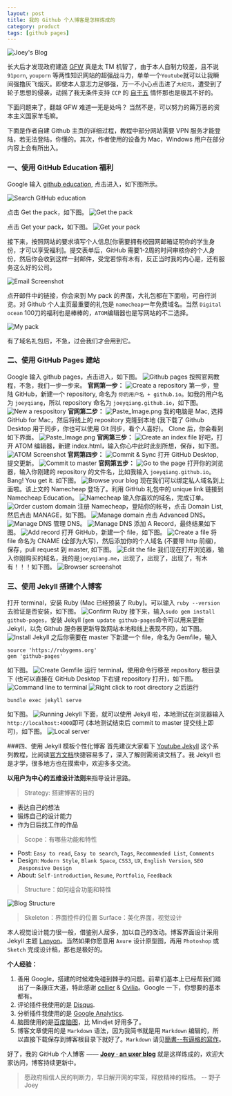 ```yaml
---
layout: post
title: 我的 Github 个人博客是怎样炼成的
category: product
tags: [github pages]
---
```


![Joey's Blog](http://7xoj81.com1.z0.glb.clouddn.com/2015-10-09-1.png)

长大后才发现政府建造 [GFW](http://baike.baidu.com/link?url=qqE6KPzJqlrek-tddxFtehxg5pHBrURFxXf3GGoYlKTzjjDRPlaYqzcRgH_c5Cv4UTzJsT9CZxGEbvJ1Y65N_RhsmN-LfDMLhXjVA1LczICAxztZhsTFFs68Yc09KWDE3266B2yGrtaoQn_wyAvrcq) 真是太 TM 机智了，由于本人自制力较差，且不说 `91porn`, `youporn` 等两性知识网站的超强战斗力，单单一个`Youtube`就可以让我瞬间强撸灰飞烟灭。即使本人意志力足够强，万一不小心点击进了`大纪元`，遭受到了轮子思想的侵袭，动摇了我无条件支持 `CCP` 的 [自干五](http://baike.baidu.com/link?url=LzYy2INW4c74nOj0H__L2r_mTFnACkUbIqR0h2s-Qgs20sMWoCosKBoI2YA7kGQ6HGflzt9MRLeRpEI0gfeSs5QH8-_BuvheWIdOG4uxUWtVPI_qtkYWFpuSGqfYXVcRx2Nm8y4fF84QNYv43NqobUC6c0G4XFg9fWAkRUfxiwG) 情怀那也是极其不好的。

下面问题来了，翻越 GFW 难道一无是处吗？
当然不是，可以努力的薅万恶的资本主义国家羊毛嘛。

下面是作者自建 Github 主页的详细过程，教程中部分网站需要 VPN 服务才能登陆，若无法登陆，你懂的。其次，作者使用的设备为 Mac，Windows 用户在部分内容上会有所出入。

### 一、使用 GitHub Education 福利
Google 输入 [github education](https://education.github.com/), 点击进入，如下图所示。

![Search GitHub education](http://7xoj81.com1.z0.glb.clouddn.com/2015-10-09-10.png)

点击 Get the pack，如下图。
![Get the pack](http://7xoj81.com1.z0.glb.clouddn.com/2015-10-09-3.png)

点击 Get your pack，如下图。
![Get your pack](http://7xoj81.com1.z0.glb.clouddn.com/2015-10-09-4.png)

接下来，按照网站的要求填写个人信息[你需要拥有校园网邮箱证明你的学生身份，才可以享受福利]。提交表单后，GitHub 需要1-2周的时间审核你的个人身份，然后你会收到这样一封邮件，受宠若惊有木有，反正当时我的内心是，还有服务这么好的公司。

![Email Screenshot](http://7xoj81.com1.z0.glb.clouddn.com/2015-10-09-5.jpeg)

点开邮件中的链接，你会来到 My pack 的界面，大礼包都在下面啦，可自行浏览。对 Github 个人主页最重要的礼包是 `namecheap`一年免费域名。当然 `Digital ocean` 100刀的福利也是棒棒的，`ATOM`编辑器也是写网站的不二选择。

![My pack](http://7xoj81.com1.z0.glb.clouddn.com/2015-10-09-6.png)

有了域名礼包后，不急，过会我们才会用到它。

### 二、使用 GitHub Pages 建站

Google 输入 github pages，点击进入，如下图。
![Github pages](http://7xoj81.com1.z0.glb.clouddn.com/2015-10-09-7.png)
按照官网教程，不急，我们一步一步来。
**官网第一步：**
![Create a repository](http://7xoj81.com1.z0.glb.clouddn.com/2015-10-09-8.png)
第一步，登陆 GitHub，新建一个 repository, 命名为 `你的用户名 + github.io`。如我的用户名为 `joeyqiang`，所以 repository 命名为 `joeyqiang.github.io`，如下图。
![New a respository](http://7xoj81.com1.z0.glb.clouddn.com/2015-10-09-9.png)
**官网第二步：**
![Paste_Image.png](http://7xoj81.com1.z0.glb.clouddn.com/2015-10-09-10.png)
我的电脑是 Mac, 选择 GitHub for Mac，然后将线上的 repository 克隆到本地 (我下载了 Github Desktop 用于同步，你也可以使用 Git 同步，看个人喜好)。
Clone 后，你会看到如下界面。
![Paste_Image.png](http://7xoj81.com1.z0.glb.clouddn.com/2015-10-09-11.png)
**官网第三步：**
![Create an index file](http://7xoj81.com1.z0.glb.clouddn.com/2015-10-09-12.png)
好吧，打开 ATOM 编辑器，新建 index.html，输入你心中此时此刻所想，保存，如下图。
![ATOM Screenshot](http://7xoj81.com1.z0.glb.clouddn.com/2015-10-09-13.png)
**官网第四步：**
![Commit & Sync](http://7xoj81.com1.z0.glb.clouddn.com/2015-10-09-14.png)
打开 GitHub Desktop, 提交更新。
![Commit to master](http://7xoj81.com1.z0.glb.clouddn.com/2015-10-09-15.png)
**官网第五步：**
![Go to the page](http://7xoj81.com1.z0.glb.clouddn.com/2015-10-09-16.png)
打开你的浏览器，输入你刚建的 repository 的文件名，比如我输入 `joeyqiang.github.io`。 Bang! You get it. 如下图。
![Browse your blog](http://7xoj81.com1.z0.glb.clouddn.com/2015-10-09-17.png)
现在我们可以绑定私人域名到上面啦。该上文的 Namecheap 登场了。利用 GitHub 礼包中的 unique link 链接到 Namecheap Education。
![Namecheap](http://7xoj81.com1.z0.glb.clouddn.com/2015-10-09-18.png)
输入你喜欢的域名，完成订单。
![Order custom domain](http://7xoj81.com1.z0.glb.clouddn.com/2015-10-09-19.png)
注册 Namecheap，登陆你的帐号，点击 Domain List, 然后点击 MANAGE，如下图。
![Manage domain](http://7xoj81.com1.z0.glb.clouddn.com/2015-10-09-20.png)
点击 Advanced DNS。
![Manage DNS](http://7xoj81.com1.z0.glb.clouddn.com/2015-10-09-21.png)
管理 DNS。
![Manage DNS](http://7xoj81.com1.z0.glb.clouddn.com/2015-10-09-22.png)
添加 A Record，最终结果如下图。
![Add record](http://7xoj81.com1.z0.glb.clouddn.com/2015-10-09-23.png)
打开 GitHub，新建一个 file，如下图。
![Create a file](http://7xoj81.com1.z0.glb.clouddn.com/2015-10-09-24.png)
将 file 命名为 CNAME (全部为大写)，然后添加你的个人域名 (不要带 http 前缀)，保存，pull request 到 master, 如下图。
![Edit the file](http://7xoj81.com1.z0.glb.clouddn.com/2015-10-09-25.png)
我们现在打开浏览器，输入你刚购买的域名，我的是`joeyqiang.me`，出现了，出现了，出现了，有木有！！！如下图。
![Browser screenshot](http://7xoj81.com1.z0.glb.clouddn.com/2015-10-09-26.png)

### 三、使用 Jekyll 搭建个人博客
打开 terminal，安装 Ruby (Mac 已经预装了 Ruby)。可以输入
`ruby --version` 去验证是否安装，如下图。
![Confirm Ruby](http://7xoj81.com1.z0.glb.clouddn.com/2015-10-09-27.png)
接下来，输入`sudo gem install github-pages`，安装 Jekyll (`gem update github-pages`命令可以用来更新 Jekyll，以免 Github 服务器更新导致网站本地和线上表现不同)，如下图。
![Install Jekyll](http://7xoj81.com1.z0.glb.clouddn.com/2015-10-09-28.png)
之后你需要在 master 下新建一个 file，命名为 Gemfile，输入
```
source 'https://rubygems.org'
gem 'github-pages'
```
如下图。
![Create Gemfile](http://7xoj81.com1.z0.glb.clouddn.com/2015-10-09-29.png)
运行 terminal，使用命令行移至 repository 根目录下 (也可以直接在 GitHub Desktop 下右键 repository 打开)，如下图。
![Command line to terminal](http://7xoj81.com1.z0.glb.clouddn.com/2015-10-09-30.png)
![Right click to root directory](http://7xoj81.com1.z0.glb.clouddn.com/2015-10-09-31.png)
之后运行
```
bundle exec jekyll serve
```
如下图。
![Running Jekyll](http://7xoj81.com1.z0.glb.clouddn.com/2015-10-09-32.png)
下面，就可以使用 Jekyll 啦，本地测试在浏览器输入 `http://localhost:4000`即可 (本地测试结束后 commit to master 提交线上即可)，如下图。
![Local server](http://7xoj81.com1.z0.glb.clouddn.com/2015-10-09-33.png)

###四、使用 Jekyll 模板个性化博客
首先建议大家看下 [Youtube Jekyll]( https://www.youtube.com/watch?v=IINPHVVrF5Q&list=PLWjCJDeWfDdfVEcLGAfdJn_HXyM4Y7_k-) 这个系列教程，比阅读[官方文档](https://jekyllrb.com/)快捷容易多了，深入了解则需阅读文档了。我 Jekyll 也是才学，很多地方也在摸索中，欢迎多多交流。

**以用户为中心的五维设计法则**来指导设计思路。
> Strategy: 搭建博客的目的

* 表达自己的想法
* 锻炼自己的设计能力
* 作为日后找工作的作品

> Scope：有哪些功能和特性

* Post: `Easy to read`, `Easy to search`, `Tags`, `Recommended List`, `Comments`
* Design: `Modern Style`, `Blank Space`, `CSS3`, `UX`, `English Version`, `SEO` ,`Responsive Design`
* About: `Self-introduction`, `Resume`, `Portfolio`, `Feedback`

> Structure：如何组合功能和特性

![Blog Structure](http://7xoj81.com1.z0.glb.clouddn.com/2015-10-09-34.png)

> Skeleton：界面控件的位置
> Surface：美化界面，视觉设计

本人视觉设计能力很一般，借鉴别人居多，加以自己的改动。博客界面设计采用 Jekyll 主题 [Lanyon](http://lanyon.getpoole.com/)。当然如果你愿意用 `Axure` 设计原型图，再用 `Photoshop` 或 `Sketch` 完成设计稿，那也是极好的。 

**个人经验：**
1. 善用 Google，搭建的时候难免碰到棘手的问题。前辈们基本上已经帮我们踏出了一条康庄大道，特此感谢 [cellier](http://www.cellier.me/2015/01/04/jekyll%E6%90%AD%E5%BB%BA%E5%8D%9A%E5%AE%A2%E6%95%99%E7%A8%8B/) & [Ovilia](http://zhangwenli.com/)。Google 一下，你想要的基本都有。
2. 评论插件我使用的是 [Disqus](https://disqus.com/).
3. 分析插件我使用的是 [Google Analytics](http://www.google.com/analytics/).
4. 脑图使用的是[百度脑图](http://naotu.baidu.com/)，比 Mindjet 好用多了。
5. 博客文章使用的是 `Markdown` 语法，因为我简书就是用 `Markdown` 编辑的，所以直接下载保存到博客根目录下就好了。`Markdown` 请见[簡書--有逼格的寫作](http://www.jianshu.com/p/617516fba267)。

好了，我的 GitHub 个人博客 —— **[Joey · an uxer blog](http://joeyqiang.me/)** 就是这样炼成的，欢迎大家访问，博客持续更新中。

> 愿政府相信人民的判断力，早日解开网的牢笼，释放精神的桎梏。
-- 野子Joey
